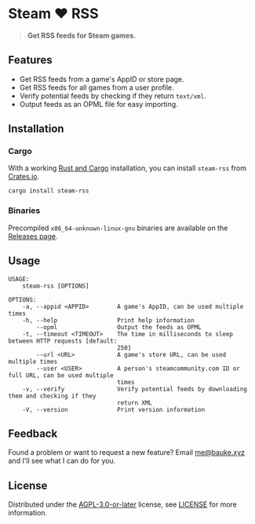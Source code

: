 # Steam ❤️ RSS

> **Get RSS feeds for Steam games.**

## Features

* Get RSS feeds from a game's AppID or store page.
* Get RSS feeds for all games from a user profile.
* Verify potential feeds by checking if they return `text/xml`.
* Output feeds as an OPML file for easy importing.

## Installation

### Cargo

With a working [Rust and Cargo](https://www.rust-lang.org/learn/get-started) installation, you can install `steam-rss` from [Crates.io](https://crates.io/crates/steam-rss).

```
cargo install steam-rss
```

### Binaries

Precompiled `x86_64-unknown-linux-gnu` binaries are available on the [Releases page](https://git.bauke.xyz/Bauke/steam-rss/releases).

## Usage

```
USAGE:
    steam-rss [OPTIONS]

OPTIONS:
    -a, --appid <APPID>        A game's AppID, can be used multiple times
    -h, --help                 Print help information
        --opml                 Output the feeds as OPML
    -t, --timeout <TIMEOUT>    The time in milliseconds to sleep between HTTP requests [default:
                               250]
        --url <URL>            A game's store URL, can be used multiple times
        --user <USER>          A person's steamcommunity.com ID or full URL, can be used multiple
                               times
    -v, --verify               Verify potential feeds by downloading them and checking if they
                               return XML
    -V, --version              Print version information
```

## Feedback

Found a problem or want to request a new feature? Email [me@bauke.xyz](mailto:me@bauke.xyz) and I'll see what I can do for you.

## License

Distributed under the [AGPL-3.0-or-later](https://spdx.org/licenses/AGPL-3.0-or-later.html) license, see [LICENSE](LICENSE) for more information.

